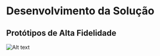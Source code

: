 # Desenvolvimento da Solução

## Protótipos de Alta Fidelidade

![Alt text](mentor/Tela-de-início-da-jornada-do-orientando.png?raw=true "Início Orientando")
